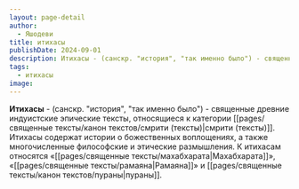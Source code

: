 ```yaml
---
layout: page-detail
author:
  - Яшодеви
title: итихасы
publishDate: 2024-09-01
description: Итихасы - (санскр. "история", "так именно было") - священные древние индуистские эпические тексты, относящиеся к категории смрити. Итихасы содержат истории о божественных воплощениях, а также многочисленные философские и этические размышления. К итихасам относятся «Махабхарата», «Рамаяна» и пураны.
tags:
  - итихасы
image:
---
```

**Итихасы** - (санскр. "история", "так именно было") - священные древние индуистские эпические тексты, относящиеся к категории [[pages/священные тексты/канон текстов/смрити (тексты)|смрити (тексты)]]. Итихасы содержат истории о божественных воплощениях, а также многочисленные философские и этические размышления. К итихасам относятся «[[pages/священные тексты/махабхарата|Махабхарата]]», «[[pages/священные тексты/рамаяна|Рамаяна]]» и [[pages/священные тексты/канон текстов/пураны|пураны]].

